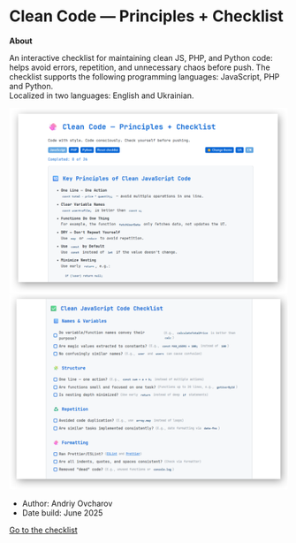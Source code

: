 # Clean Code — Principles + Checklist

**About**

An interactive checklist for maintaining clean JS, PHP, and Python code: helps avoid errors, repetition, and unnecessary chaos before push.
The checklist supports the following programming languages: JavaScript, PHP and Python.<br>
Localized in two languages: English and Ukrainian.

<img src="images/img1.png" width="800px" alt="img">
<img src="images/img2.png" width="800px" alt="img">

- Author: Andriy Ovcharov
- Date build: June 2025

 [Go to the checklist](https://ovcharovcoder.github.io/clean-code-checklist)
